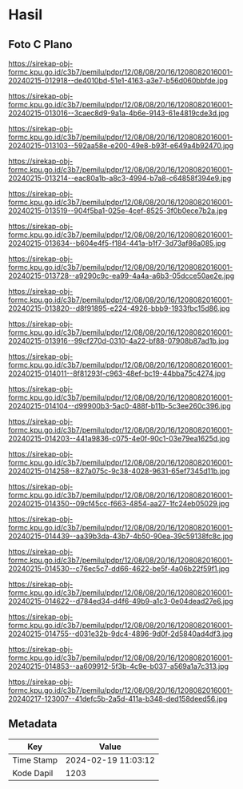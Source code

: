 # Hasil

## Foto C Plano

https://sirekap-obj-formc.kpu.go.id/c3b7/pemilu/pdpr/12/08/08/20/16/1208082016001-20240215-012918--de4010bd-51e1-4163-a3e7-b56d060bbfde.jpg

https://sirekap-obj-formc.kpu.go.id/c3b7/pemilu/pdpr/12/08/08/20/16/1208082016001-20240215-013016--3caec8d9-9a1a-4b6e-9143-61e4819cde3d.jpg

https://sirekap-obj-formc.kpu.go.id/c3b7/pemilu/pdpr/12/08/08/20/16/1208082016001-20240215-013103--592aa58e-e200-49e8-b93f-e649a4b92470.jpg

https://sirekap-obj-formc.kpu.go.id/c3b7/pemilu/pdpr/12/08/08/20/16/1208082016001-20240215-013214--eac80a1b-a8c3-4994-b7a8-c64858f394e9.jpg

https://sirekap-obj-formc.kpu.go.id/c3b7/pemilu/pdpr/12/08/08/20/16/1208082016001-20240215-013519--904f5ba1-025e-4cef-8525-3f0b0ece7b2a.jpg

https://sirekap-obj-formc.kpu.go.id/c3b7/pemilu/pdpr/12/08/08/20/16/1208082016001-20240215-013634--b604e4f5-f184-441a-b1f7-3d73af86a085.jpg

https://sirekap-obj-formc.kpu.go.id/c3b7/pemilu/pdpr/12/08/08/20/16/1208082016001-20240215-013728--a9290c9c-ea99-4a4a-a6b3-05dcce50ae2e.jpg

https://sirekap-obj-formc.kpu.go.id/c3b7/pemilu/pdpr/12/08/08/20/16/1208082016001-20240215-013820--d8f91895-e224-4926-bbb9-1933fbc15d86.jpg

https://sirekap-obj-formc.kpu.go.id/c3b7/pemilu/pdpr/12/08/08/20/16/1208082016001-20240215-013916--99cf270d-0310-4a22-bf88-07908b87ad1b.jpg

https://sirekap-obj-formc.kpu.go.id/c3b7/pemilu/pdpr/12/08/08/20/16/1208082016001-20240215-014011--8f81293f-c963-48ef-bc19-44bba75c4274.jpg

https://sirekap-obj-formc.kpu.go.id/c3b7/pemilu/pdpr/12/08/08/20/16/1208082016001-20240215-014104--d99900b3-5ac0-488f-b11b-5c3ee260c396.jpg

https://sirekap-obj-formc.kpu.go.id/c3b7/pemilu/pdpr/12/08/08/20/16/1208082016001-20240215-014203--441a9836-c075-4e0f-90c1-03e79ea1625d.jpg

https://sirekap-obj-formc.kpu.go.id/c3b7/pemilu/pdpr/12/08/08/20/16/1208082016001-20240215-014258--827a075c-9c38-4028-9631-65ef7345d11b.jpg

https://sirekap-obj-formc.kpu.go.id/c3b7/pemilu/pdpr/12/08/08/20/16/1208082016001-20240215-014350--09cf45cc-f663-4854-aa27-1fc24eb05029.jpg

https://sirekap-obj-formc.kpu.go.id/c3b7/pemilu/pdpr/12/08/08/20/16/1208082016001-20240215-014439--aa39b3da-43b7-4b50-90ea-39c59138fc8c.jpg

https://sirekap-obj-formc.kpu.go.id/c3b7/pemilu/pdpr/12/08/08/20/16/1208082016001-20240215-014530--c76ec5c7-dd66-4622-be5f-4a06b22f59f1.jpg

https://sirekap-obj-formc.kpu.go.id/c3b7/pemilu/pdpr/12/08/08/20/16/1208082016001-20240215-014622--d784ed34-d4f6-49b9-a1c3-0e04dead27e6.jpg

https://sirekap-obj-formc.kpu.go.id/c3b7/pemilu/pdpr/12/08/08/20/16/1208082016001-20240215-014755--d031e32b-9dc4-4896-9d0f-2d5840ad4df3.jpg

https://sirekap-obj-formc.kpu.go.id/c3b7/pemilu/pdpr/12/08/08/20/16/1208082016001-20240215-014853--aa609912-5f3b-4c9e-b037-a569a1a7c313.jpg

https://sirekap-obj-formc.kpu.go.id/c3b7/pemilu/pdpr/12/08/08/20/16/1208082016001-20240217-123007--41defc5b-2a5d-411a-b348-ded158deed56.jpg


## Metadata

| Key        | Value               |
| ---------- | ------------------- |
| Time Stamp | 2024-02-19 11:03:12 |
| Kode Dapil | 1203                |



